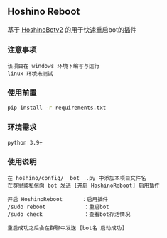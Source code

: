 ## Hoshino Reboot
基于 [HoshinoBotv2](https://github.com/Ice9Coffee/HoshinoBot) 的用于快速重启bot的插件

### 注意事项
```
该项目在 windows 环境下编写与运行
linux 环境未测试
```

### 使用前置
```bash
pip install -r requirements.txt
```

### 环境需求
```
python 3.9+
```

### 使用说明
```
在 hoshino/config/__bot__.py 中添加本项目文件名
在群里或私信向 bot 发送 [开启 HoshinoReboot] 启用插件

开启 HoshinoReboot      ：启用插件
/sudo reboot            ：重启bot
/sudo check             ：查看bot存活情况

重启成功之后会在群聊中发送 [bot名 启动成功]
```

